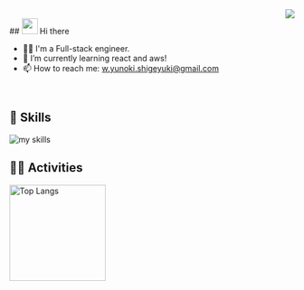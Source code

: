 <div align="right">
  <img src="https://komarev.com/ghpvc/?username=ShigeyukiYunoki" />
</div>
## <img src="https://media.giphy.com/media/hvRJCLFzcasrR4ia7z/giphy.gif" width="28"> Hi there

- 🧑‍💻 I'm a Full-stack engineer.
- 🌱 I’m currently learning react and aws!
- 📫 How to reach me: w.yunoki.shigeyuki@gmail.com
<br>

<!-- アイコンの選択肢一覧：https://arc.net/l/quote/zizyykfh -->
## 🌱 Skills
<img alt="my skills" src="https://skillicons.dev/icons?theme=dark&perline=7&i=html,css,js,ts,react,nodejs,npm,ruby,rails,aws,mysql,docker,vscode,discord" />
<br>

<!-- ライト：theme=light, ダーク：theme=vue-dark  -->
## 🏃‍♀️ Activities
<div align="left"> 
  <img alt="Top Langs" height="170px" src="https://github-readme-stats.vercel.app/api?username=ShigeyukiYunoki&theme=vue-dark&layout=compact" />
<!--   <img alt="github stats" height="170px" src="https://github-readme-stats.vercel.app/api/top-langs/?username=ShigeyukiYunoki&theme=vue-dark&layout=compact" /> -->
</div>

<!--
**ShigeyukiYunoki/ShigeyukiYunoki** is a ✨ _special_ ✨ repository because its `README.md` (this file) appears on your GitHub profile.

Here are some ideas to get you started:

- 🔭 I’m currently working on ...
- 🌱 I’m currently learning ...
- 👯 I’m looking to collaborate on ...
- 🤔 I’m looking for help with ...
- 💬 Ask me about ...
- 📫 How to reach me: ...
- 😄 Pronouns: ...
- ⚡ Fun fact: ...
-->
